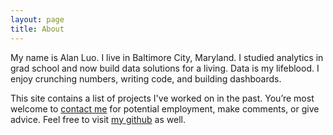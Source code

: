 ```yaml
---
layout: page
title: About
---
```


My name is Alan Luo. I live in Baltimore City, Maryland. I studied analytics in grad school and now build data solutions for a living. Data is my lifeblood. I enjoy crunching numbers, writing code, and building dashboards.

This site contains a list of projects I've worked on in the past. You’re most welcome to [contact me](mailto:alan@outlook.com) for potential employment, make comments, or give advice. Feel free to visit [my github](https://github.com/datamanju) as well.
